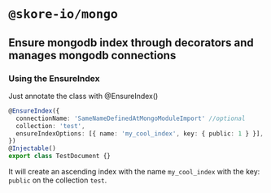 # `@skore-io/mongo`

## Ensure mongodb index through decorators and manages mongodb connections

### Using the EnsureIndex

Just annotate the class with @EnsureIndex()

```typescript
@EnsureIndex({
  connectionName: 'SameNameDefinedAtMongoModuleImport' //optional
  collection: 'test',
  ensureIndexOptions: [{ name: 'my_cool_index', key: { public: 1 } }],
})
@Injectable()
export class TestDocument {}
```

It will create an ascending index with the name `my_cool_index` with the key: `public` on the collection `test`.
